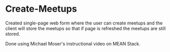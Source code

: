 # Create-Meetups
Created single-page web form where the user can create meetups and the client will store the meetups so that if page is refreshed the meetups are still stored.

Done using Michael Moser's instructional video on MEAN Stack.
